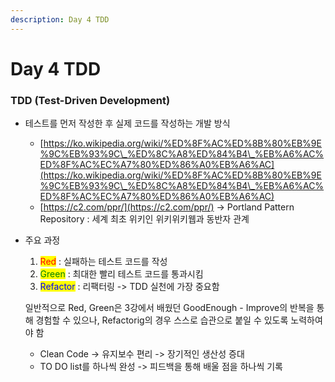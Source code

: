 ```yaml
---
description: Day 4 TDD
---
```


# Day 4 TDD

### TDD (Test-Driven Development)

* 테스트를 먼저 작성한 후 실제 코드를 작성하는 개발 방식
  * [https://ko.wikipedia.org/wiki/%ED%8F%AC%ED%8B%80%EB%9E%9C%EB%93%9C\_%ED%8C%A8%ED%84%B4\_%EB%A6%AC%ED%8F%AC%EC%A7%80%ED%86%A0%EB%A6%AC](https://ko.wikipedia.org/wiki/%ED%8F%AC%ED%8B%80%EB%9E%9C%EB%93%9C\_%ED%8C%A8%ED%84%B4\_%EB%A6%AC%ED%8F%AC%EC%A7%80%ED%86%A0%EB%A6%AC)
  * [https://c2.com/ppr/](https://c2.com/ppr/) -> Portland Pattern Repository : 세계 최초 위키인 위키위키웹과 동반자 관계
*   주요 과정

    1. <mark style="color:red;">Red</mark> : 실패하는 테스트 코드를 작성
    2. <mark style="color:green;">Green</mark> : 최대한 빨리 테스트 코드를 통과시킴
    3. <mark style="color:blue;">Refactor</mark> : 리팩터링 -> TDD 실천에 가장 중요함

    일반적으로 Red, Green은 3강에서 배웠던 GoodEnough - Improve의 반복을 통해 경험할 수 있으나, Refactorig의 경우 스스로 습관으로 붙일 수 있도록 노력하여야 함

    * Clean Code -> 유지보수 편리 -> 장기적인 생산성 증대
    * TO DO list를 하나씩 완성 -> 피드백을 통해 배울 점을 하나씩 기록
